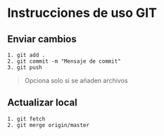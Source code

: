 # Instrucciones de uso GIT

## Enviar cambios
``` git
1. git add . 
2. git commit -m "Mensaje de commit"
3. git push
```
> Opciona solo si se añaden archivos

## Actualizar local

``` git
1. git fetch
2. git merge origin/master
```
